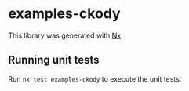 # examples-ckody

This library was generated with [Nx](https://nx.dev).

## Running unit tests

Run `nx test examples-ckody` to execute the unit tests.
